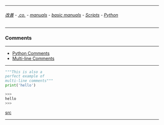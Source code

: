 
---

###### [改善](https://github.com/ttltrk/0C/blob/master/README.MD) - [.co.](https://github.com/ttltrk/PRG/blob/master/CODING.MD) - [manuals](https://github.com/ttltrk/PRG/blob/master/MAN.MD) - [basic manuals](https://github.com/ttltrk/PRG/blob/master/MANUALS.MD) - [Scripts](https://github.com/ttltrk/PRG/blob/master/PY/DOC/SC/SC.MD) - [Python](https://github.com/ttltrk/PRG/blob/master/PY/DOC/OPYM/OPYM.MD)

---

### Comments

---

* [Python Comments](https://github.com/ttltrk/PRG/blob/master/PY/DOC/OPYM/COMM/01/PYCOM.MD)
* [Multi-line Comments]()

---

```python
"""This is also a
perfect example of
multi-line comments"""
print('hello')

>>>
hello
>>>
```

[src](https://www.programiz.com/python-programming/statement-indentation-comments)

---
